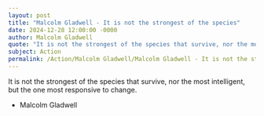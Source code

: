 ```yaml
---
layout: post
title: "Malcolm Gladwell - It is not the strongest of the species"
date: 2024-12-28 12:00:00 -0000
author: Malcolm Gladwell
quote: "It is not the strongest of the species that survive, nor the most intelligent, but the one most responsive to change."
subject: Action
permalink: /Action/Malcolm Gladwell/Malcolm Gladwell - It is not the strongest of the species
---
```


It is not the strongest of the species that survive, nor the most intelligent, but the one most responsive to change.

- Malcolm Gladwell
